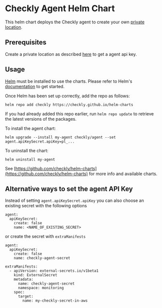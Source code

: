 # Checkly Agent Helm Chart

This helm chart deploys the Checkly agent to create your own [private location](https://www.checklyhq.com/docs/private-locations/).

## Prerequisites

Create a private location as described [here](https://www.checklyhq.com/docs/private-locations/#configuring-a-private-location) to get a agent api key.

## Usage

[Helm](https://helm.sh) must be installed to use the charts. Please refer to Helm's [documentation](https://helm.sh/docs) to get started.

Once Helm has been set up correctly, add the repo as follows:

    helm repo add checkly https://checkly.github.io/helm-charts

If you had already added this repo earlier, run `helm repo update` to retrieve the latest versions of the packages.

To install the agent chart:

    helm upgrade --install my-agent checkly/agent --set agent.apiKeySecret.apiKey=pl_...

To uninstall the chart:

    helm uninstall my-agent

See [https://github.com/checkly/helm-charts](https://github.com/checkly/helm-charts) for more info and available charts.

## Alternative ways to set the agent API Key

Instead of setting `agent.apiKeySecret.apiKey` you can also choose an existing secret with the following options

```
agent:
  apiKeySecret:
    create: false
    name: <NAME_OF_EXISTING_SECRET>
```

or create the secret with `extraManifests`

```
agent:
  apiKeySecret:
    create: false
    name: checkly-agent-secret

extraManifests:
  - apiVersion: external-secrets.io/v1beta1
    kind: ExternalSecret
    metadata:
      name: checkly-agent-secret
      namespace: monitoring
    spec:
      target:
        name: my-checkly-secret-in-aws
```
